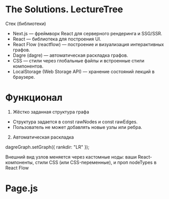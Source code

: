 # The Solutions. LectureTree

Стек (библиотеки)

- Next.js — фреймворк React для серверного рендеринга и SSG/SSR.
- React — библиотека для построения UI.
- React Flow (reactflow) — построение и визуализация интерактивных графов.
- Dagre (dagre) — автоматическая раскладка графов.
- CSS — стили через глобальные файлы и встроенные стили компонентов.
- LocalStorage (Web Storage API) — хранение состояний лекций в браузере.

# Функционал

1. Жёстко заданная структура графа

- Структура задается в const rawNodes и const rawEdges.
- Пользователь не может добавлять новые узлы или ребра.

2. Автоматическая раскладка

dagreGraph.setGraph({ rankdir: "LR" });

Внешний вид узлов меняется через кастомные ноды: ваши React-компоненты, стили CSS (или CSS-переменные), и проп nodeTypes в React Flow

# Page.js
